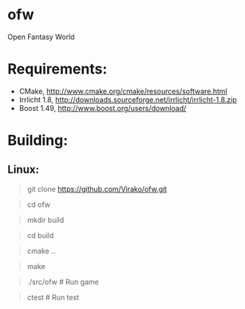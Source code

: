 ofw
===

Open Fantasy World


Requirements:
=============

* CMake, http://www.cmake.org/cmake/resources/software.html
* Irrlicht 1.8, http://downloads.sourceforge.net/irrlicht/irrlicht-1.8.zip
* Boost 1.49, http://www.boost.org/users/download/


Building:
=========

Linux:
------

> git clone https://github.com/Virako/ofw.git

> cd ofw

> mkdir build

> cd build

> cmake ..

> make

> ./src/ofw # Run game

> ctest     # Run test
